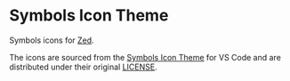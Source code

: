 # Symbols Icon Theme

Symbols icons for [Zed](https://zed.dev/).

The icons are sourced from the [Symbols Icon Theme](https://github.com/miguelsolorio/vscode-symbols) for VS Code and are distributed under their original [LICENSE](./LICENSE).

